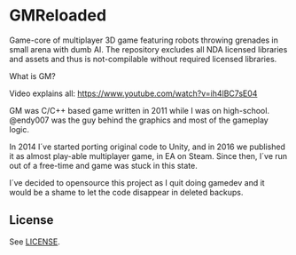 # GMReloaded

Game-core of multiplayer 3D game featuring robots throwing grenades in small arena with dumb AI.
The repository excludes all NDA licensed libraries and assets and thus is not-compilable without required licensed libraries.

What is GM?

Video explains all:
https://www.youtube.com/watch?v=ih4lBC7sE04

GM was C/C++ based game written in 2011 while I was on high-school. 
@endy007 was the guy behind the graphics and most of the gameplay logic.

In 2014 I´ve started porting original code to Unity, and in 2016 we published it as almost play-able multiplayer game, in EA on Steam.
Since then, I´ve run out of a free-time and game was stuck in this state.


I´ve decided to opensource this project as I quit doing gamedev and it would be a shame to let the code disappear in deleted backups.

## License

See [LICENSE](LICENSE).
